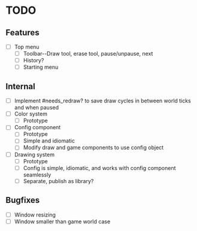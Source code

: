 # TODO

## Features

 - [ ] Top menu
    - [ ] Toolbar--Draw tool, erase tool, pause/unpause, next
    - [ ] History?
    - [ ] Starting menu

## Internal

 - [ ] Implement #needs_redraw? to save draw cycles in between world ticks and when paused
 - [ ] Color system
    - [ ] Prototype
 - [ ] Config component
    - [ ] Prototype
    - [ ] Simple and idiomatic
    - [ ] Modify draw and game components to use config object
 - [ ] Drawing system
    - [ ] Prototype
    - [ ] Config is simple, idiomatic, and works with config component seamlessly
    - [ ] Separate, publish as library?

## Bugfixes

 - [ ] Window resizing
 - [ ] Window smaller than game world case